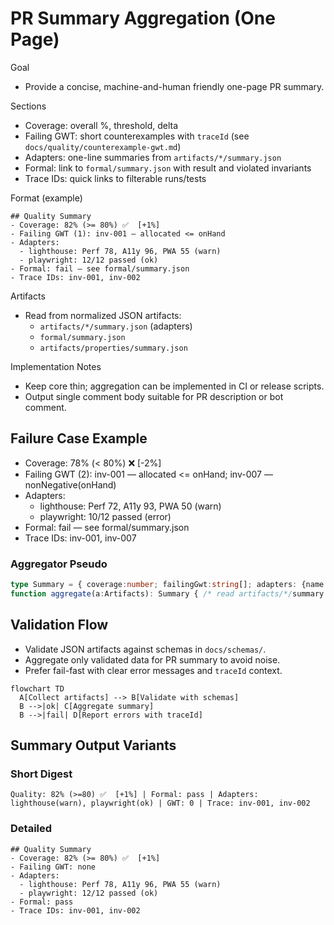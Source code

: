 # PR Summary Aggregation (One Page)

Goal
- Provide a concise, machine-and-human friendly one-page PR summary.

Sections
- Coverage: overall %, threshold, delta
- Failing GWT: short counterexamples with `traceId` (see `docs/quality/counterexample-gwt.md`)
- Adapters: one-line summaries from `artifacts/*/summary.json`
- Formal: link to `formal/summary.json` with result and violated invariants
- Trace IDs: quick links to filterable runs/tests

Format (example)
```
## Quality Summary
- Coverage: 82% (>= 80%) ✅  [+1%]
- Failing GWT (1): inv-001 — allocated <= onHand
- Adapters:
  - lighthouse: Perf 78, A11y 96, PWA 55 (warn)
  - playwright: 12/12 passed (ok)
- Formal: fail — see formal/summary.json
- Trace IDs: inv-001, inv-002
```

Artifacts
- Read from normalized JSON artifacts:
  - `artifacts/*/summary.json` (adapters)
  - `formal/summary.json`
  - `artifacts/properties/summary.json`

Implementation Notes
- Keep core thin; aggregation can be implemented in CI or release scripts.
- Output single comment body suitable for PR description or bot comment.

## Failure Case Example
- Coverage: 78% (< 80%) ❌  [-2%]
- Failing GWT (2): inv-001 — allocated <= onHand; inv-007 — nonNegative(onHand)
- Adapters:
  - lighthouse: Perf 72, A11y 93, PWA 50 (warn)
  - playwright: 10/12 passed (error)
- Formal: fail — see formal/summary.json
- Trace IDs: inv-001, inv-007

### Aggregator Pseudo
```ts
type Summary = { coverage:number; failingGwt:string[]; adapters: {name:string; status:string; summary:string}[]; formal:string; traceIds:string[] };
function aggregate(a:Artifacts): Summary { /* read artifacts/*/summary.json, formal/summary.json, properties/summary.json */ return {} as any }
```
## Validation Flow
- Validate JSON artifacts against schemas in `docs/schemas/`.
- Aggregate only validated data for PR summary to avoid noise.
- Prefer fail-fast with clear error messages and `traceId` context.

```mermaid
flowchart TD
  A[Collect artifacts] --> B[Validate with schemas]
  B -->|ok| C[Aggregate summary]
  B -->|fail| D[Report errors with traceId]
```
## Summary Output Variants
### Short Digest
```
Quality: 82% (>=80) ✅  [+1%] | Formal: pass | Adapters: lighthouse(warn), playwright(ok) | GWT: 0 | Trace: inv-001, inv-002
```

### Detailed
```
## Quality Summary
- Coverage: 82% (>= 80%) ✅  [+1%]
- Failing GWT: none
- Adapters:
  - lighthouse: Perf 78, A11y 96, PWA 55 (warn)
  - playwright: 12/12 passed (ok)
- Formal: pass
- Trace IDs: inv-001, inv-002
```
